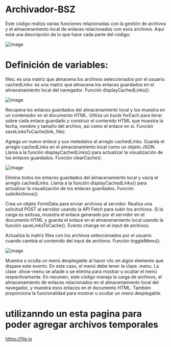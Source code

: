 # Archivador-BSZ

Este código realiza varias funciones relacionadas con la gestión de archivos y el almacenamiento local de enlaces relacionados con esos archivos. Aquí está una descripción de lo que hace cada parte del código:

![image](https://github.com/AvastrOficial/Archivador-BSZ/assets/91764815/d83a1ab8-42df-4369-b73d-5d2c731de4f4)


# Definición de variables:

files: es una matriz que almacena los archivos seleccionados por el usuario.
cachedLinks: es una matriz que almacena los enlaces guardados en el almacenamiento local del navegador.
Función displayCachedLinks():

![image](https://github.com/AvastrOficial/Archivador-BSZ/assets/91764815/fe1a5f7b-a2f0-4f48-8359-2171eab243a0)


Recupera los enlaces guardados del almacenamiento local y los muestra en un contenedor en el documento HTML.
Utiliza un bucle forEach para iterar sobre cada enlace guardado y construir el contenido HTML que muestra la fecha, nombre y tamaño del archivo, así como el enlace en sí.
Función saveLinksToCache(link, file):

Agrega un nuevo enlace y sus metadatos al arreglo cachedLinks.
Guarda el arreglo cachedLinks en el almacenamiento local como un objeto JSON.
Llama a la función displayCachedLinks() para actualizar la visualización de los enlaces guardados.
Función clearCache():

![image](https://github.com/AvastrOficial/Archivador-BSZ/assets/91764815/21c7dce4-7649-4b17-ba11-492f53d81080)


Elimina todos los enlaces guardados del almacenamiento local y vacía el arreglo cachedLinks.
Llama a la función displayCachedLinks() para actualizar la visualización de los enlaces guardados.
Función subirArchivos():

Crea un objeto FormData para enviar archivos al servidor.
Realiza una solicitud POST al servidor usando la API Fetch para subir los archivos.
Si la carga es exitosa, muestra el enlace generado por el servidor en el documento HTML y guarda el enlace en el almacenamiento local usando la función saveLinksToCache().
Evento change en el input de archivos:

Actualiza la matriz files con los archivos seleccionados por el usuario cuando cambia el contenido del input de archivos.
Función toggleMenu():

![image](https://github.com/AvastrOficial/Archivador-BSZ/assets/91764815/a7e0e75f-43eb-424f-bdc4-fc0a468ce195)


Muestra u oculta un menú desplegable al hacer clic en algún elemento que dispare este evento. En este caso, el menú debe tener la clase .menu.
La clase .show-menu se añade o se elimina para mostrar u ocultar el menú respectivamente.
En resumen, este código maneja la carga de archivos, el almacenamiento de enlaces relacionados en el almacenamiento local del navegador, y muestra esos enlaces en el documento HTML. También proporciona la funcionalidad para mostrar u ocultar un menú desplegable.

# utilizanndo un esta pagina para poder agregar archivos temporales
https://file.io
